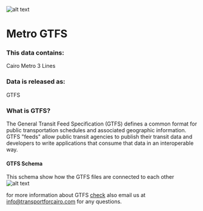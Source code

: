 ![alt text](http://transportforcairo.com/wp-content/themes/TfC-Theme/img/logo.png "Transport for Cairo")
# Metro GTFS

### This data contains: 
  Cairo Metro 3 Lines

### Data is released as:
  GTFS

### What is GTFS?
The General Transit Feed Specification (GTFS) defines a common format for public transportation schedules and associated geographic information. GTFS "feeds" allow public transit agencies to publish their transit data and developers to write applications that consume that data in an interoperable way.

#### GTFS Schema
This schema show how the GTFS files are connected to each other
![alt text](http://transportforcairo.com/wp-content/uploads/2016/02/GTFS-Schema.png "Transport for Cairo GTFS-Schema")

for more information about GTFS [check](https://developers.google.com/transit/gtfs/) also email us at info@transportforcairo.com for any questions.
